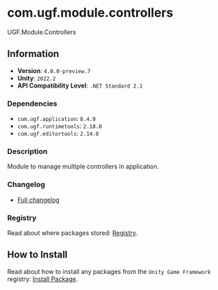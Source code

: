 # com.ugf.module.controllers

UGF.Module.Controllers

## Information

- **Version**: `4.0.0-preview.7`
- **Unity**: `2022.2`
- **API Compatibility Level**: `.NET Standard 2.1`

### Dependencies

- `com.ugf.application`: `8.4.0`
- `com.ugf.runtimetools`: `2.18.0`
- `com.ugf.editortools`: `2.14.0`


### Description

Module to manage multiple controllers in application.

### Changelog

- [Full changelog](changelog.md)

### Registry

Read about where packages stored: [Registry](https://github.com/unity-game-framework/organization/blob/main/docs/registry.md).

## How to Install

Read about how to install any packages from the `Unity Game Framework` registry: [Install Package](https://github.com/unity-game-framework/organization/blob/main/docs/install-packages.md).
